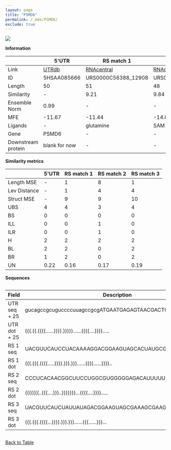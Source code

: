 ```yaml
---
layout: page
title: "PSMD6"
permalink: /_mds/PSMD6/
exclude: true
---
```




![](../../alns_9.28.22/aln_5HSAA085666_0.988.png?raw=true)


**Information**

| | 5'UTR       | RS match 1   | RS match 2  | RS match 3 |
| ---- | ----------- | ----------- | ----------- | ----------- |
| Link | <a href="http://utrdb.ba.itb.cnr.it/getutr/5HSAA085666/1" target="_blank" rel="noopener noreferrer">UTRdb</a>   | <a href="https://rnacentral.org/rna/URS0000C56388/12908" target="_blank" rel="noopener noreferrer">RNAcentral</a>     |<a href="https://rnacentral.org/rna/URS00021EE16B/12908" target="_blank" rel="noopener noreferrer">RNAcentral</a>  | <a href="https://rnacentral.org/rna/URS0000C43042/12908" target="_blank" rel="noopener noreferrer">RNAcentral</a>   |
| ID | 5HSAA085666     | URS0000C56388_12908     | URS00021EE16B_12908     | URS0000C43042_12908     |
| Length | 50     |  51    | 48   |  48    |
| Similarity | - | 9.21 | 9.84 | 10.81 |
| Ensemble Norm | 0.99 | - | - | - |
| MFE | -11.67 | -11.44 | -14.83 | -7.94 |
| Ligands | - | glutamine | SAM | glutamine |
| Gene | PSMD6 | - | - | - |
| Downstream protein | blank for now    |    -    | -  | - |


**Similarity metrics**

| | 5'UTR       | RS match 1   | RS match 2  | RS match 3 |
| ---- | ----------- | ----------- | ----------- | ----------- |
| Length MSE | - | 1 | 8 | 1 |
| Lev Distance | - | 1 | 4 | 4 |
| Struct MSE | - | 9 | 9 | 10 |
| UBS| 4 | 4 | 3 | 4 |
| BS | 0 | 0 | 0 | 0 |
| ILL | 0 | 0 | 1 | 0 |
| ILR | 0 | 0 | 1 | 0 |
| H | 2 | 2 | 2 | 2 |
| BL | 2 | 2 | 0 | 2 |
| BR | 1 | 2 | 0 | 2 |
| UN | 0.22 | 0.16 | 0.17 | 0.19 |

**Sequences**


<div style="overflow-x:auto;">

<table>
<colgroup>
<col width="30%" />
<col width="70%" />
</colgroup>
<thead>
<tr class="header">
<th>Field</th>
<th>Description</th>
</tr>
</thead>
<tbody>
<tr>
<td markdown="span">UTR seq + 25 </td>
<td markdown="span"> gucagccgcuguccccuuagccgcgATGAATGAGAGTAACGACTCGACAA </td>
</tr>
<tr>
<td markdown="span">UTR dot + 25  </td>
<td markdown="span"> (((.((.((((......)))).)))))......((((....)))).....
</td>
</tr>


<tr>
<td markdown="span">RS 1 seq </td>
<td markdown="span"> UACGUUCAUCCUACAAAAGGACGGAAGUAGCACUAUGCGAAGGAACGCACU
</td>
</tr>


<tr>
<td markdown="span">RS 1 dot </td>
<td markdown="span"> (((.(((.((((.....)))).))).)))......((((......))))..
</td>
</tr>


<tr>
<td markdown="span">RS 2 seq </td>
<td markdown="span"> CCCUCACAACGGCUUCCUGGCGUGGGGGAGACAUUUUUCAAUGGAGCA
</td>
</tr>


<tr>
<td markdown="span">RS 2 dot </td>
<td markdown="span"> (((((((..(((....)))..)))))))...((((....)))).....
</td>
</tr>


<tr>
<td markdown="span">RS 3 seq </td>
<td markdown="span"> UACGUUCAUCUAUUAUAGACGGAAGUAGCGAAAGCGAAGGAACGCACC
</td>
</tr>


<tr>
<td markdown="span">RS 3 dot </td>
<td markdown="span"> (((.(((.((((...)))).))).)))......(((......)))...
</td>
</tr>

</tbody>
</table>


</div>


[Back to Table](../../display)
